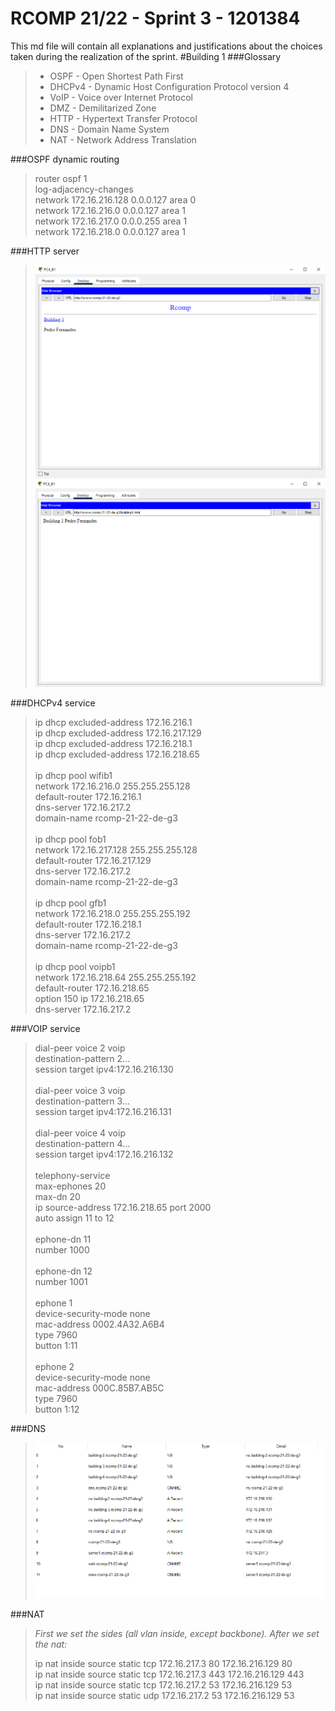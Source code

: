 RCOMP 21/22 - Sprint 3 - 1201384
===========================================
This md file will contain all explanations and justifications about the choices taken during the realization of the sprint.
#Building 1
###Glossary
> * OSPF - Open Shortest Path First
> * DHCPv4 - Dynamic Host Configuration Protocol version 4
> * VoIP - Voice over Internet Protocol
> * DMZ - Demilitarized Zone
> * HTTP - Hypertext Transfer Protocol
> * DNS - Domain Name System
> * NAT - Network Address Translation

###OSPF dynamic routing
> router ospf 1<br>
> log-adjacency-changes<br>
> network 172.16.216.128 0.0.0.127 area 0<br>
> network 172.16.216.0 0.0.0.127 area 1<br>
> network 172.16.217.0 0.0.0.255 area 1<br>
> network 172.16.218.0 0.0.0.127 area 1<br>

###HTTP server

> ![site1](Figures/html1.png)
> ![site2](Figures/html2.png)

###DHCPv4 service
> ip dhcp excluded-address 172.16.216.1<br>
> ip dhcp excluded-address 172.16.217.129<br>
> ip dhcp excluded-address 172.16.218.1<br>
> ip dhcp excluded-address 172.16.218.65<br>
><br>
> ip dhcp pool wifib1<br>
> network 172.16.216.0 255.255.255.128<br>
> default-router 172.16.216.1<br>
> dns-server 172.16.217.2<br>
> domain-name rcomp-21-22-de-g3<br>
> <br>
> ip dhcp pool fob1<br>
> network 172.16.217.128 255.255.255.128<br>
> default-router 172.16.217.129<br>
> dns-server 172.16.217.2<br>
> domain-name rcomp-21-22-de-g3<br>
> <br>
> ip dhcp pool gfb1<br>
> network 172.16.218.0 255.255.255.192<br>
> default-router 172.16.218.1<br>
> dns-server 172.16.217.2<br>
> domain-name rcomp-21-22-de-g3<br>
> <br>
> ip dhcp pool voipb1<br>
> network 172.16.218.64 255.255.255.192<br>
> default-router 172.16.218.65<br>
> option 150 ip 172.16.218.65<br>
> dns-server 172.16.217.2<br>

###VOIP service
> dial-peer voice 2 voip<br>
> destination-pattern 2...<br>
> session target ipv4:172.16.216.130<br>
><br>
> dial-peer voice 3 voip<br>
> destination-pattern 3...<br>
> session target ipv4:172.16.216.131<br>
><br>
> dial-peer voice 4 voip<br>
> destination-pattern 4...<br>
> session target ipv4:172.16.216.132<br>
><br>
> telephony-service<br>
> max-ephones 20<br>
> max-dn 20<br>
> ip source-address 172.16.218.65 port 2000<br>
> auto assign 11 to 12<br>
><br>
> ephone-dn 11<br>
> number 1000<br>
><br>
> ephone-dn 12<br>
> number 1001<br>
><br>
> ephone 1<br>
> device-security-mode none<br>
> mac-address 0002.4A32.A6B4<br>
> type 7960<br>
> button 1:11<br>
><br>
> ephone 2<br>
> device-security-mode none<br>
> mac-address 000C.85B7.AB5C<br>
> type 7960<br>
> button 1:12<br>

###DNS

> ![DNS](Figures/dns.PNG)

###NAT
> *First we set the sides (all vlan inside, except backbone). After we set the nat:*<br>
> 
> ip nat inside source static tcp 172.16.217.3 80 172.16.216.129 80<br>
> ip nat inside source static tcp 172.16.217.3 443 172.16.216.129 443<br>
> ip nat inside source static tcp 172.16.217.2 53 172.16.216.129 53<br>
> ip nat inside source static udp 172.16.217.2 53 172.16.216.129 53<br>
